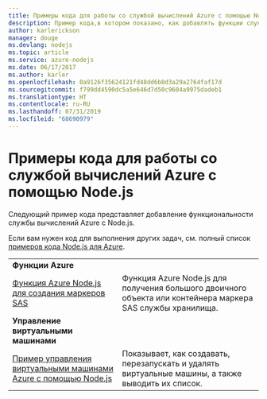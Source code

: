```yaml
---
title: Примеры кода для работы со службой вычислений Azure с помощью Node.js
description: Пример кода,в котором показано, как добавлять функции службы вычислений Azure с помощью Node.js.
author: karlerickson
manager: douge
ms.devlang: nodejs
ms.topic: article
ms.service: azure-nodejs
ms.date: 06/17/2017
ms.author: karler
ms.openlocfilehash: 0a9126f35624121fd48dd6b8d3a29a2764faf17d
ms.sourcegitcommit: f799dd4590dc5a5e646d7d50c9604a9975dadeb1
ms.translationtype: HT
ms.contentlocale: ru-RU
ms.lasthandoff: 07/31/2019
ms.locfileid: "68690979"
---
```

# <a name="azure-compute-with-nodejs-code-samples"></a>Примеры кода для работы со службой вычислений Azure с помощью Node.js

Следующий пример кода представляет добавление функциональности службы вычислений Azure с Node.js.

Если вам нужен код для выполнения других задач, см. полный список [примеров кода Node.js для Azure](https://azure.microsoft.com/resources/samples/?term=nodejs).

| | |
|---|---|
| **Функции Azure** ||
| [Функция Azure Node.js для создания маркеров SAS](https://azure.microsoft.com/resources/samples/functions-node-sas-token/) | Функция Azure Node.js для получения большого двоичного объекта или контейнера маркера SAS службы хранилища. |
| **Управление виртуальными машинами** ||
| [Пример управления виртуальными машинами Azure с помощью Node.js](https://github.com/Azure-Samples/compute-node-manage-vm) | Показывает, как создавать, перезапускать и удалять виртуальные машины, а также выводить их список. |